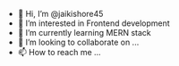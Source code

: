 - 👋 Hi, I’m @jaikishore45
- 👀 I’m interested in Frontend development 
- 🌱 I’m currently learning MERN stack
- 💞️ I’m looking to collaborate on ...
- 📫 How to reach me ...

<!---
jaikishore45/jaikishore45 is a ✨ special ✨ repository because its `README.md` (this file) appears on your GitHub profile.
You can click the Preview link to take a look at your changes.
--->
